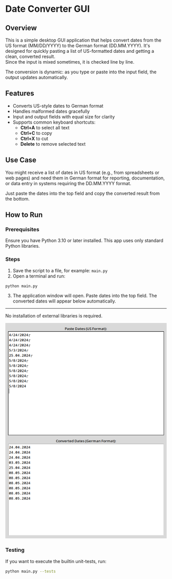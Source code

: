 # Date Converter GUI

## Overview
This is a simple desktop GUI application that helps convert dates from the US format (MM/DD/YYYY) to the German format (DD.MM.YYYY). It's designed for quickly pasting a list of US-formatted dates and getting a clean, converted result.  
Since the input is mixed sometimes, it is checked line by line.

The conversion is dynamic: as you type or paste into the input field, the output updates automatically.

## Features
- Converts US-style dates to German format
- Handles malformed dates gracefully
- Input and output fields with equal size for clarity
- Supports common keyboard shortcuts:
  - **Ctrl+A** to select all text
  - **Ctrl+C** to copy
  - **Ctrl+X** to cut
  - **Delete** to remove selected text

## Use Case
You might receive a list of dates in US format (e.g., from spreadsheets or web pages) and need them in German format for reporting, documentation, or data entry in systems requiring the DD.MM.YYYY format.

Just paste the dates into the top field and copy the converted result from the bottom.

## How to Run
### Prerequisites
Ensure you have Python 3.10 or later installed. This app uses only standard Python libraries.

### Steps
1. Save the script to a file, for example: `main.py`
2. Open a terminal and run:
```bash
python main.py
```
3. The application window will open. Paste dates into the top field. The converted dates will appear below automatically.

---

No installation of external libraries is required.

![](dateConverter.png)

### Testing
If you want to execute the builtin unit-tests, run:
```bash
python main.py --tests
```
